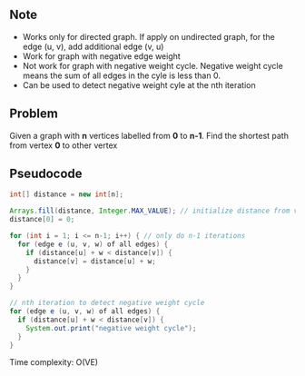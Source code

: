 ## Note

- Works only for directed graph. If apply on undirected graph, for the edge (u, v), add additional edge (v, u)
- Work for graph with negative edge weight
- Not work for graph with negative weight cycle. Negative weight cycle means the sum of all edges in the cyle is less than 0.
- Can be used to detect negative weight cyle at the nth iteration

## Problem

Given a graph with **n** vertices labelled from **0** to **n-1**. Find the shortest path from vertex **0** to other vertex 

## Pseudocode

``` java
int[] distance = new int[n];

Arrays.fill(distance, Integer.MAX_VALUE); // initialize distance from vertex 0 to other vertex with big number
distance[0] = 0;

for (int i = 1; i <= n-1; i++) { // only do n-1 iterations
  for (edge e (u, v, w) of all edges) {
    if (distance[u] + w < distance[v]) {
      distance[v] = distance[u] + w;
    }
  }
}

// nth iteration to detect negative weight cycle
for (edge e (u, v, w) of all edges) {
  if (distance[u] + w < distance[v]) {
    System.out.print("negative weight cycle");
  }
}
```

Time complexity: O(VE)